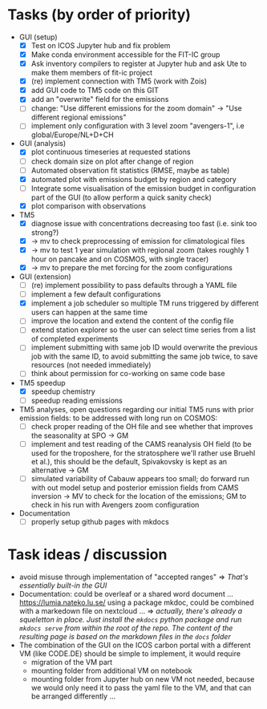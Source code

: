 # Tasks (by order of priority)

- GUI (setup)
    - [x] Test on ICOS Jupyter hub and fix problem
    - [x] Make conda environment accessible for the FIT-IC group
    - [x] Ask inventory compilers to register at Jupyter hub and ask Ute to make them members of fit-ic project
    - [x] (re) implement connection with TM5 (work with Zois)
    - [x] add GUI code to TM5 code on this GIT
    - [x] add an "overwrite" field for the emissions
    - [ ] change: "Use different emissions for the zoom domain" -> "Use different regional emissions"
    - [ ] implement only configuration with 3 level zoom "avengers-1", i.e global/Europe/NL+D+CH
- GUI (analysis)
    - [x] plot continuous timeseries at requested stations
    - [ ] check domain size on plot after change of region
    - [ ] Automated observation fit statistics (RMSE, maybe as table)
    - [x] automated plot with emissions budget by region and category
    - [ ] Integrate some visualisation of the emission budget in configuration part of the GUI (to allow perform a quick sanity check)
    - [x] plot comparison with observations
- TM5
    - [x] diagnose issue with concentrations decreasing too fast (i.e. sink too strong?)
    - [x] -> mv to check preprocessing of emission for climatological files
    - [x] -> mv to test 1 year simulation with regional zoom (takes roughly 1 hour on pancake and on COSMOS, with single tracer)
    - [x] -> mv to prepare the met forcing for the zoom configurations
- GUI (extension)    
    - [ ] (re) implement possibility to pass defaults through a YAML file
    - [ ] implement a few default configurations
    - [x] implement a job scheduler so multiple TM runs triggered by different users can happen at the same time
    - [ ] improve the location and extend the content of the config file  
    - [ ] extend station explorer so the user can select time series from a list of completed experiments
    - [ ] implement submitting with same job ID would overwrite the previous job with the same ID, to avoid submitting the same job twice, to save resources (not needed immediately)
    - [ ] think about permission for co-working on same code base
- TM5 speedup
    - [x] speedup chemistry
    - [ ] speedup reading emissions
- TM5 analyses, open questions regarding our initial TM5 runs with prior emission fields: to be addressed with long run on COSMOS:
    - [ ] check proper reading of the OH file and see whether that improves the seasonality at SPO -> GM
    - [ ] implement and test reading of the CAMS reanalysis OH field (to be used for the troposhere, for the stratosphere we'll rather use Bruehl et al.), this should be the default, Spivakovsky is kept as an alternative -> GM
    - [ ] simulated variability of Cabauw appears too small; do forward run with out model setup and posterior emission fields from CAMS inversion -> MV to check for the location of the emissions; GM to check in his run with Avengers zoom configuration
- Documentation
    - [ ] properly setup github pages with mkdocs
 
# Task ideas / discussion
- avoid misuse through implementation of "accepted ranges" => *That's essentially built-in the GUI*
- Documentation: could be overleaf or a shared word document ... https://lumia.nateko.lu.se/ using a package mkdoc, could be combined with a markedown file on nextcloud ... => *actually, there's already a squeletton in place. Just install the `mkdocs` python package and run `mkdocs serve` from within the root of the repo. The content of the resulting page is based on the markdown files in the `docs` folder*
- The combination of the GUI on the ICOS carbon portal with a different VM (like CODE.DE) should be simple to implement, it would require
  - migration of the VM part
  - mounting folder from additional VM on notebook
  - mounting folder from Jupyter hub on new VM not needed, because we would only need it to pass the yaml file to the VM, and that can be arranged differently ...

